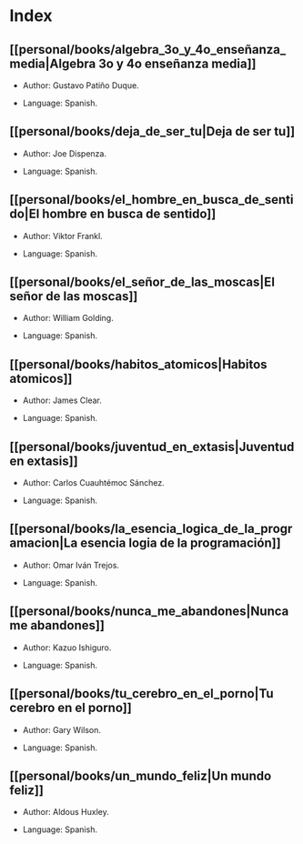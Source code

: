 # Index

## [[personal/books/algebra_3o_y_4o_enseñanza_media|Algebra 3o y 4o enseñanza media]]

- Author: Gustavo Patiño Duque.

- Language: Spanish.

## [[personal/books/deja_de_ser_tu|Deja de ser tu]]

- Author: Joe Dispenza.

- Language: Spanish.

## [[personal/books/el_hombre_en_busca_de_sentido|El hombre en busca de sentido]]

- Author: Viktor Frankl.

- Language: Spanish.

## [[personal/books/el_señor_de_las_moscas|El señor de las moscas]]

- Author: William Golding.

- Language: Spanish.

## [[personal/books/habitos_atomicos|Habitos atomicos]]

- Author: James Clear.

- Language: Spanish.

## [[personal/books/juventud_en_extasis|Juventud en extasis]]

- Author: Carlos Cuauhtémoc Sánchez.

- Language: Spanish.

## [[personal/books/la_esencia_logica_de_la_programacion|La esencia logia de la programación]]

- Author: Omar Iván Trejos.

- Language: Spanish.

## [[personal/books/nunca_me_abandones|Nunca me abandones]]

- Author: Kazuo Ishiguro.

- Language: Spanish.

## [[personal/books/tu_cerebro_en_el_porno|Tu cerebro en el porno]]

- Author: Gary Wilson.

- Language: Spanish.

## [[personal/books/un_mundo_feliz|Un mundo feliz]]

- Author: Aldous Huxley.

- Language: Spanish.

